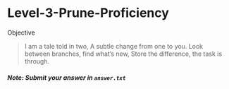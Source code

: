 # Level-3-Prune-Proficiency

Objective

>I am a tale told in two,
>A subtle change from one to you.
>Look between branches, find what’s new,
>Store the difference, the task is through.


##### Note: Submit your answer in `answer.txt`
